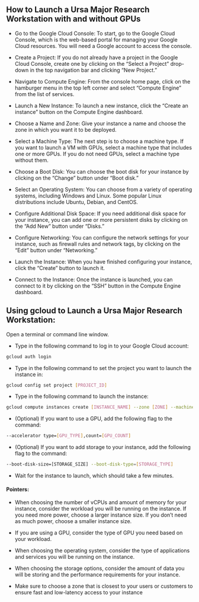 ## How to Launch a Ursa Major Research Workstation with and without GPUs

* Go to the Google Cloud Console: To start, go to the Google Cloud Console, which is the web-based portal for managing your Google Cloud resources. You will need a Google account to access the console.

* Create a Project: If you do not already have a project in the Google Cloud Console, create one by clicking on the “Select a Project” drop-down in the top navigation bar and clicking “New Project.”

* Navigate to Compute Engine: From the console home page, click on the hamburger menu in the top left corner and select “Compute Engine” from the list of services.

* Launch a New Instance: To launch a new instance, click the “Create an instance” button on the Compute Engine dashboard.

* Choose a Name and Zone: Give your instance a name and choose the zone in which you want it to be deployed.

* Select a Machine Type: The next step is to choose a machine type. If you want to launch a VM with GPUs, select a machine type that includes one or more GPUs. If you do not need GPUs, select a machine type without them.

* Choose a Boot Disk: You can choose the boot disk for your instance by clicking on the “Change” button under “Boot disk.”

* Select an Operating System: You can choose from a variety of operating systems, including Windows and Linux. Some popular Linux distributions include Ubuntu, Debian, and CentOS.

* Configure Additional Disk Space: If you need additional disk space for your instance, you can add one or more persistent disks by clicking on the “Add New” button under “Disks.”

* Configure Networking: You can configure the network settings for your instance, such as firewall rules and network tags, by clicking on the “Edit” button under “Networking.”

* Launch the Instance: When you have finished configuring your instance, click the “Create” button to launch it.

* Connect to the Instance: Once the instance is launched, you can connect to it by clicking on the “SSH” button in the Compute Engine dashboard.

## Using gcloud to Launch a Ursa Major Research Workstation:

Open a terminal or command line window.

* Type in the following command to log in to your Google Cloud account:
```bash
gcloud auth login
```
* Type in the following command to set the project you want to launch the instance in:
```bash
gcloud config set project [PROJECT_ID]
```
* Type in the following command to launch the instance:
```bash
gcloud compute instances create [INSTANCE_NAME] --zone [ZONE] --machine-type [CPU_MEMORY] --image-family [OS] --image-project [OS_PROJECT]
```
* (Optional) If you want to use a GPU, add the following flag to the command:
```bash
--accelerator type=[GPU_TYPE],count=[GPU_COUNT]
```
* (Optional) If you want to add storage to your instance, add the following flag to the command:
```bash
--boot-disk-size=[STORAGE_SIZE] --boot-disk-type=[STORAGE_TYPE]
```
* Wait for the instance to launch, which should take a few minutes.

#### Pointers:

* When choosing the number of vCPUs and amount of memory for your instance, consider the workload you will be running on the instance. If you need more power, choose a larger instance size. If you don’t need as much power, choose a smaller instance size.

* If you are using a GPU, consider the type of GPU you need based on your workload.

* When choosing the operating system, consider the type of applications and services you will be running on the instance.

* When choosing the storage options, consider the amount of data you will be storing and the performance requirements for your instance.

* Make sure to choose a zone that is closest to your users or customers to ensure fast and low-latency access to your instance
